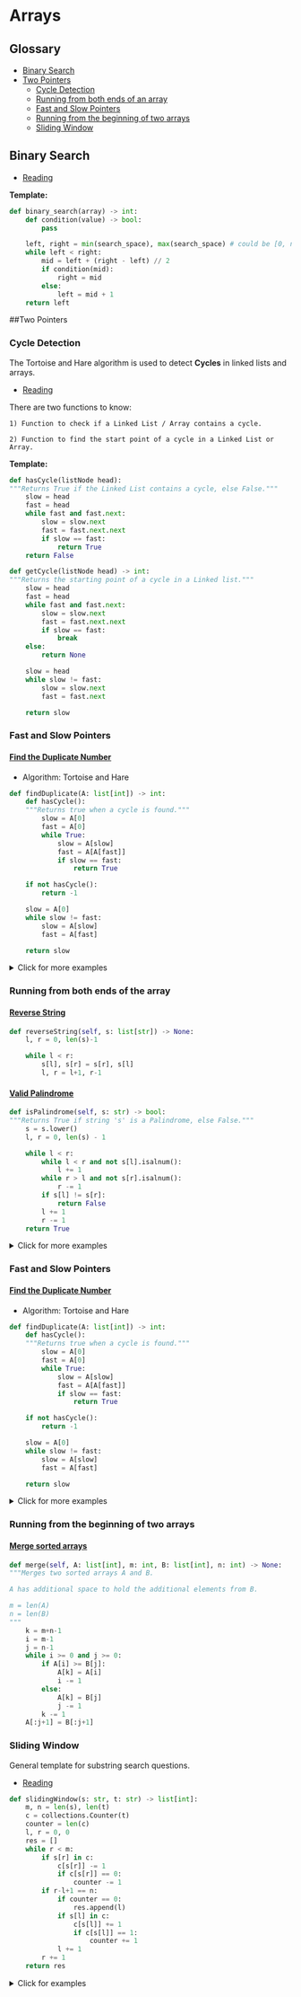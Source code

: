 # Arrays

## Glossary

- [Binary Search](#binary-search)
- [Two Pointers](#two-pointers)
  - [Cycle Detection](#cycle-detection)
  - [Running from both ends of an array](#running-from-both-ends-of-an-array)
  - [Fast and Slow Pointers](#fast-and-slow-pointers)
  - [Running from the beginning of two arrays](#running-from-the-beginning-of-two-arrays)
  - [Sliding Window](#sliding-window)

## Binary Search

- [Reading](https://leetcode.com/discuss/general-discussion/786126/python-powerful-ultimate-binary-search-template-solved-many-problems)

**Template:**

```Python
def binary_search(array) -> int:
    def condition(value) -> bool:
        pass

    left, right = min(search_space), max(search_space) # could be [0, n], [1, n] etc. Depends on problem
    while left < right:
        mid = left + (right - left) // 2
        if condition(mid):
            right = mid
        else:
            left = mid + 1
    return left
```

##Two Pointers

### Cycle Detection

The Tortoise and Hare algorithm is used to detect **Cycles** in linked
lists and arrays.

- [Reading](https://cp-algorithms.com/others/tortoise_and_hare.html)

There are two functions to know:

    1) Function to check if a Linked List / Array contains a cycle.

    2) Function to find the start point of a cycle in a Linked List or Array.

**Template:**

```Python
def hasCycle(listNode head):
"""Returns True if the Linked List contains a cycle, else False."""
    slow = head
    fast = head
    while fast and fast.next:
        slow = slow.next
        fast = fast.next.next
        if slow == fast:
            return True
    return False

def getCycle(listNode head) -> int:
"""Returns the starting point of a cycle in a Linked list."""
    slow = head
    fast = head
    while fast and fast.next:
        slow = slow.next
        fast = fast.next.next
        if slow == fast:
            break
    else:
        return None

    slow = head
    while slow != fast:
        slow = slow.next
        fast = fast.next

    return slow
```

### Fast and Slow Pointers

#### [Find the Duplicate Number](https://leetcode.com/problems/find-the-duplicate-number/)

- Algorithm: Tortoise and Hare

```Python
def findDuplicate(A: list[int]) -> int:
    def hasCycle():
    """Returns true when a cycle is found."""
        slow = A[0]
        fast = A[0]
        while True:
            slow = A[slow]
            fast = A[A[fast]]
            if slow == fast:
                return True

    if not hasCycle():
        return -1

    slow = A[0]
    while slow != fast:
        slow = A[slow]
        fast = A[fast]

    return slow
```

<details>
    <summary>Click for more examples</summary>

#### [String Compression](https://leetcode.com/problems/string-compression/)

- `l, r` (left, right) doesn't make sense for some problems. Use `i, j` instead.

```Python
def compress(chars: list[str]) -> int:
"""Given an array of characters, compress it.

The algorithm used is:

    Begin with an empty string s.
    For each group of consecutive repeating characters in chars:

    If the group's length is 1, append the character to s.
    Otherwise, append the character followed by the group's length.
"""
    i, j, n = 0, 0, len(chars)

    while i < n:
        curr = chars[i]
        count = 0

        while i < n and chars[i] == curr:
            i += 1
            count += 1

        chars[j] = curr
        j += 1

        if count > 1:
            for digit in str(count):
                chars[j] = digit
                j += 1
    return j
```

#### [Remove Duplicates from sorted input](https://leetcode.com/problems/remove-duplicates-from-sorted-array/)

```Python
def removeDuplicates(nums: list[int]) -> int:
    j = 1
    for i in range(1, len(nums)):
        if nums[i] != nums[i-1]:
            nums[j] = nums[i]
            j += 1
    return j
```

</details>

### Running from both ends of the array

#### [Reverse String](https://leetcode.com/problems/reverse-string/)

```Python
def reverseString(self, s: list[str]) -> None:
    l, r = 0, len(s)-1

    while l < r:
        s[l], s[r] = s[r], s[l]
        l, r = l+1, r-1
```

#### [Valid Palindrome](https://leetcode.com/problems/valid-palindrome/)

```Python
def isPalindrome(self, s: str) -> bool:
"""Returns True if string 's' is a Palindrome, else False."""
    s = s.lower()
    l, r = 0, len(s) - 1

    while l < r:
        while l < r and not s[l].isalnum():
            l += 1
        while r > l and not s[r].isalnum():
            r -= 1
        if s[l] != s[r]:
            return False
        l += 1
        r -= 1
    return True
```

<details>
    <summary>Click for more examples</summary>

#### [Next Permutation](https://leetcode.com/problems/next-permutation/)

```Python
def nextPermutation(A: list[int]) -> None:
    """Computes the next permutation of an input array A.

    The permutation generated is the next lexicographically greatest permutation.

    The approach is:

        1) Find the first element A[i] that is not in ascending order, starting
           from the end of A.

        2) Find the first element A[j] whose value is less than A[i], starting
           from the end of A.

        3) Swap the two values.

        4) Reverse the order of all elements after index i.
    """

    i = len(A) - 2
    while i >= 0 and A[i] >= A[i+1]: i -= 1
    if i >= 0:
        j = len(A) - 1
        while A[j] <= A[i]: j -= 1
        A[j], A[i] = A[i], A[j]

    A[i+1:] = A[i+1:][::-1]

    return
```

#### [Two Sum (Sorted)](https://leetcode.com/problems/two-sum-ii-input-array-is-sorted/)

```Python
def twoSum(self, A: list[int], target: int) -> list[int]:
"""Calculates two sum result for a sorted input."""
    l, r = 0, len(A) - 1

    while l < r:
        s = A[l] + A[r]
        if s > target:
            r -= 1
        elif s < target:
            l += 1
        else:
            return [l + 1, r + 1]

    return []
```

#### [N-Sum](https://leetcode.com/problems/4sum/)

```Python
def nsum(A: list[int], N: int, results: list[list[int]], result: list[int], target: int):
"""Generalized function that calculates solutions for n-Sum.

Usage:

    results = []
    target = 11
    nsum(A, 4, results, [], target)
"""
    if A[0] * N > target or A[-1] * N < target:
        return

    if N == 2:
        l, r = 0, len(A) - 1
        while l < r:
            two_sum = A[l] + A[r]
            if two_sum < target:
                l += 1
            elif two_sum > target:
                r -= 1
            else:
                results.append(result+[A[l], A[r]])
                l, r = l + 1, r - 1
                while l < r and A[l] == A[l-1]:
                    l += 1
                while r > l and A[r] == A[r+1]:
                    r -= 1
    else:
        for i in range(len(A)-N+1):
            if i == 0 or A[i] != A[i-1]:
                nsum(A[i+1:], N-1, results, result+[A[i]],target-A[i])

```

</details>

### Fast and Slow Pointers

#### [Find the Duplicate Number](https://leetcode.com/problems/find-the-duplicate-number/)

- Algorithm: Tortoise and Hare

```Python
def findDuplicate(A: list[int]) -> int:
    def hasCycle():
    """Returns true when a cycle is found."""
        slow = A[0]
        fast = A[0]
        while True:
            slow = A[slow]
            fast = A[A[fast]]
            if slow == fast:
                return True

    if not hasCycle():
        return -1

    slow = A[0]
    while slow != fast:
        slow = A[slow]
        fast = A[fast]

    return slow
```

<details>
    <summary>Click for more examples</summary>

#### [String Compression](https://leetcode.com/problems/string-compression/)

- `l, r` (left, right) doesn't make sense for some problems. Use `i, j` instead.

```Python
def compress(chars: list[str]) -> int:
"""Given an array of characters, compress it.

The algorithm used is:

    Begin with an empty string s.
    For each group of consecutive repeating characters in chars:

    If the group's length is 1, append the character to s.
    Otherwise, append the character followed by the group's length.
"""
    i, j, n = 0, 0, len(chars)

    while i < n:
        curr = chars[i]
        count = 0

        while i < n and chars[i] == curr:
            i += 1
            count += 1

        chars[j] = curr
        j += 1

        if count > 1:
            for digit in str(count):
                chars[j] = digit
                j += 1
    return j
```

#### [Remove Duplicates from sorted input](https://leetcode.com/problems/remove-duplicates-from-sorted-array/)

```Python
def removeDuplicates(nums: list[int]) -> int:
    j = 1
    for i in range(1, len(nums)):
        if nums[i] != nums[i-1]:
            nums[j] = nums[i]
            j += 1
    return j
```

</details>

### Running from the beginning of two arrays

#### [Merge sorted arrays](https://leetcode.com/problems/merge-sorted-array/)

```Python
def merge(self, A: list[int], m: int, B: list[int], n: int) -> None:
"""Merges two sorted arrays A and B.

A has additional space to hold the additional elements from B.

m = len(A)
n = len(B)
"""
    k = m+n-1
    i = m-1
    j = n-1
    while i >= 0 and j >= 0:
        if A[i] >= B[j]:
            A[k] = A[i]
            i -= 1
        else:
            A[k] = B[j]
            j -= 1
        k -= 1
    A[:j+1] = B[:j+1]
```

### Sliding Window

General template for substring search questions.

- [Reading](https://leetcode.com/problems/find-all-anagrams-in-a-string/discuss/92007/sliding-window-algorithm-template-to-solve-all-the-leetcode-substring-search-problem)

```Python
def slidingWindow(s: str, t: str) -> list[int]:
    m, n = len(s), len(t)
    c = collections.Counter(t)
    counter = len(c)
    l, r = 0, 0
    res = []
    while r < m:
        if s[r] in c:
            c[s[r]] -= 1
            if c[s[r]] == 0:
                counter -= 1
        if r-l+1 == n:
            if counter == 0:
                res.append(l)
            if s[l] in c:
                c[s[l]] += 1
                if c[s[l]] == 1:
                    counter += 1
            l += 1
        r += 1
    return res
```

<details>
<summary>Click for examples</summary>

#### [Minimum Window Substring](https://leetcode.com/problems/minimum-window-substring/)

```Python
def minWindow(s: str, t: str) -> str:
    m, n = len(s), len(t)
    if m < n:
        return ""

    l, r = 0, 0
    d = collections.Counter(t)
    c = len(d)
    head, length = 0, 0
    while r < m:
        if s[r] in d:
            d[s[r]] -= 1
            c -= d[s[r]] == 0
        while c == 0:
            if not length or r-l+1 < length:
                head = l
                length = r-l+1
            if s[l] in d:
                d[s[l]] += 1
                c += d[s[l]] == 1
            l += 1
        r += 1
    return s[head:head+length]
```

#### [Permutation in String](https://leetcode.com/problems/permutation-in-string/)

```Python
def checkInclusion(self, s1: str, s2: str) -> bool:
"""Returns True if a string s2 contains a permutation of s1, otherwise False."""
    d = dict.fromkeys(s1, 0)
    for c in s1:
        d[c] += 1
    counter = len(d)

    l, r = 0, 0
    while r < len(s2):
        if s2[r] in d:
            d[s2[r]] -= 1
            counter -= d[s2[r]] == 0

        if r-l+1 == len(s1):
            if counter == 0:
                return True
            if s2[l] in d:
                d[s2[l]] += 1
                counter += d[s2[l]] == 1
            l += 1
        r += 1
    return False
```

</details>
